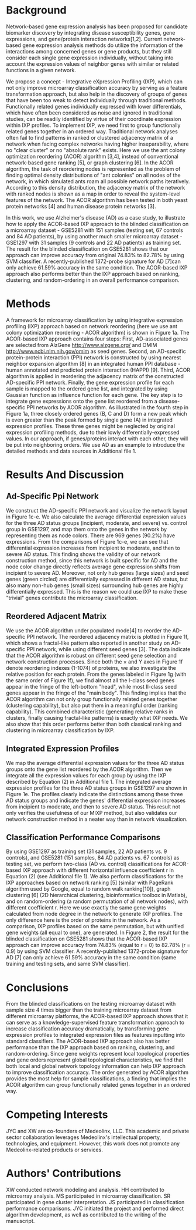 # Background

Network-based gene expression analysis has been proposed for candidate biomarker discovery by integrating disease susceptibility genes, gene expressions, and gene/protein interaction networks[1,2]. Current network-based gene expression analysis methods do utilize the information of the interactions among concerned genes or gene products, but they still consider each single gene expression individually, without taking into account the expression values of neighbor genes with similar or related functions in a given network.

We propose a concept - Integrative eXpression Profiling (IXP), which can not only improve microarray classification accuracy by serving as a feature transformation approach, but also help in the discovery of groups of genes that have been too weak to detect individually through traditional methods. Functionally related genes individually expressed with lower differentials, which have often been considered as noise and ignored in traditional studies, can be readily identified by virtue of their coordinate expression within IXP profiles. To implement IXP, we need first to group functionally related genes together in an ordered way. Traditional network analyses often fail to find patterns in ranked or clustered adjacency matrix of a network when facing complex networks having higher inseparability, where no "clear cluster" or no "absolute rank" exists. Here we use the ant colony optimization reordering (ACOR) algorithm [3,4], instead of conventional network-based gene ranking [5], or graph clustering [6]. In the ACOR algorithm, the task of reordering nodes is represented as the problem of finding optimal density distributions of "ant colonies" on all nodes of the network, in which simulated ants roam all possible network paths iteratively. According to this density distribution, the adjacency matrix of the network with ranked nodes is shown as a map in order to reveal the system-level features of the network. The ACOR algorithm has been tested in both yeast protein networks [4] and human disease protein networks [3].

In this work, we use Alzheimer's disease (AD) as a case study, to illustrate how to apply the ACOR-based IXP approach to the blinded classification on a microarray dataset - GSE5281 with 151 samples (testing set, 67 controls and 84 AD patients), by using another much smaller microarray dataset - GSE1297 with 31 samples (9 controls and 22 AD patients) as training set. The result for the blinded classification on GSE5281 shows that our approach can improve accuracy from original 74.83% to 82.78% by using SVM classifier. A recently-published 1372-probe signature for AD [7]can only achieve 61.59% accuracy in the same condition. The ACOR-based IXP approach also performs better than the IXP approach based on ranking, clustering, and random-ordering in an overall performance comparison.

# Methods

A framework for microarray classification by using integrative expression profiling (IXP) approach based on network reordering (here we use ant colony optimization reordering - ACOR algorithm) is shown in Figure 1a. The ACOR-based IXP approach contains four steps: First, AD-associated genes are selected from AlzGene http://www.alzgene.org/ and OMIM http://www.ncbi.nlm.nih.gov/omim as seed genes. Second, an AD-specific protein-protein interaction (PPI) network is constructed by using nearest neighbor expansion algorithm [8] in an integrated human PPI database - human annotated and predicted protein interaction (HAPPI) [9]. Third, ACOR algorithm is applied in reordering the adjacency matrix of the constructed AD-specific PPI network. Finally, the gene expression profile for each sample is mapped to the ordered gene list, and integrated by using Gaussian function as influence function for each gene. The key step is to integrate gene expressions onto the gene list reordered from a disease-specific PPI networks by ACOR algorithm. As illustrated in the fourth step in Figure 1a, three closely ordered genes (B, C and D) form a new peak which is even greater than the peak formed by single gene (A) in integrated expression profiles. These three genes might be neglected by original expression profiling methods, due to their lowly differentially-expressed values. In our approach, if genes/proteins interact with each other, they will be put into neighboring orders. We use AD as an example to introduce the detailed methods and data sources in Additional file 1.

# Results And Discussion

## Ad-Specific Ppi Network

We construct the AD-specific PPI network and visualize the network layout in Figure 1c-e. We also calculate the average differential expression values for the three AD status groups (incipient, moderate, and severe) vs. control group in GSE1297, and map them onto the genes in the network by representing them as node colors. There are 969 genes (90.2%) have expressions. From the comparisons of Figure 1c-e, we can see that differential expression increases from incipient to moderate, and then to severe AD status. This finding shows the validity of our network construction method, since this network is built specific for AD and the node color change directly reflects average gene expression shifts from incipient to severe AD. Moreover, not only hub genes (large sizes) and seed genes (green circled) are differentially expressed in different AD status, but also many non-hub genes (small sizes) surrounding hub genes are highly differentially expressed. This is the reason we could use IXP to make these "trivial" genes contribute the microarray classification.

## Reordered Adjacent Matrix

We use the ACOR algorithm under populated mode[4] to reorder the AD-specific PPI network. The reordered adjacency matrix is plotted in Figure 1f, which shows a fractal-like pattern also reported in another study on AD-specific PPI network, while using different seed genes [3]. The data indicate that the ACOR algorithm is robust on different seed gene selection and network construction processes. Since both the × and Y axes in Figure 1f denote reordering indexes (1-1074) of proteins, we also investigate the relative position for each protein. From the genes labeled in Figure 1g (with the same order of Figure 1f), we find almost all the I-class seed genes appear in the fringe of the left-bottom "head", while most II-class seed genes appear in the fringe of the "main body". This finding implies that the ACOR algorithm can not only group functionally related genes together (clustering capability), but also put them in a meaningful order (ranking capability). This combined characteristic (generating relative ranks in clusters, finally causing fractal-like patterns) is exactly what IXP needs. We also show that this order performs better than both classical ranking and clustering in microarray classification by IXP.

## Integrated Expression Profiles

We map the average differential expression values for the three AD status groups onto the gene list reordered by the ACOR algorithm. Then we integrate all the expression values for each group by using the IXP described by Equation (2) in Additional file 1. The integrated average expression profiles for the three AD status groups in GSE1297 are shown in Figure 1e. The profiles clearly indicate the distinctions among these three AD status groups and indicate the genes' differential expression increases from incipient to moderate, and then to severe AD status. This result not only verifies the usefulness of our MIXP method, but also validates our network construction method in a neater way than in network visualization.

## Classification Performance Comparisons

By using GSE1297 as training set (31 samples, 22 AD patients vs. 9 controls), and GSE5281 (151 samples, 84 AD patients vs. 67 controls) as testing set, we perform two-class (AD vs. control) classifications for ACOR-based IXP approach with different horizontal influence coefficient r in Equation (2) (see Additional file 1). We also perform classifications for the IXP approaches based on network ranking [5] (similar with PageRank algorithm used by Google, equal to random walk ranking[10]), graph clustering [6] (2D hierarchical clustering, bioinformatics toolbox in Matlab), and on random-ordering (a random permutation of all network nodes), with different coefficient r. Here we use exactly the same gene weights calculated from node degree in the network to generate IXP profiles. The only difference here is the order of proteins in the network. As a comparison, IXP profiles based on the same permutation, but with unified gene weights (all equal to one), are generated. In Figure 2, the result for the blinded classification on GSE5281 shows that the ACOR-based IXP approach can improve accuracy from 74.83% (equal to r = 0) to 82.78% (r = 0.9) by using SVM classifier. A recently-published 1372-probe signature for AD [7] can only achieve 61.59% accuracy in the same condition (same training and testing sets, and same SVM classifier).

# Conclusions

From the blinded classifications on the testing microarray dataset with sample size 4 times bigger than the training microarray dataset from different microarray platforms, the ACOR-based IXP approach shows that it can serve as a knowledge-supervised feature transformation approach to increase classification accuracy dramatically, by transforming gene expression profiles to integrated expression files as features inputting into standard classifiers. The ACOR-based IXP approach also has better performance than the IXP approach based on ranking, clustering, and random-ordering. Since gene weights represent local topological properties and gene orders represent global topological characteristics, we find that both local and global network topology information can help IXP approach to improve classification accuracy. The order generated by ACOR algorithm provides the most help for sample classifications, a finding that implies the ACOR algorithm can group functionally related genes together in an ordered way.

# Competing Interests

JYC and XW are co-founders of Medeolinx, LLC. This academic and private sector collaboration leverages Medeolinx's intellectual property, technologies, and equipment. However, this work does not promote any Medeolinx-related products or services.

# Authors' Contributions

XW conducted network modeling and analysis. HH contributed to microarray analysis. MS participated in microarray classification. SR participated in gene cluster interpretation. JS participated in classification performance comparisons. JYC initiated the project and performed direct algorithm development, as well as contributed to the writing of the manuscript.

